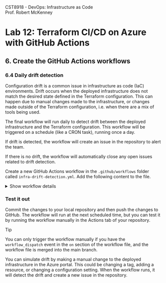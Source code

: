 CST8918 - DevOps: Infrastructure as Code  
Prof. Robert McKenney

# Lab 12: Terraform CI/CD on Azure with GitHub Actions

## 6. Create the GitHub Actions workflows
### 6.4 Daily drift detection

Configuration drift is a common issue in infrastructure as code (IaC) environments. Drift occurs when the deployed infrastructure does not match the desired state defined in the Terraform configuration. This can happen due to manual changes made to the infrastructure, or changes made outside of the Terraform configuration, i.e. when there are a mix of tools being used.

The final workflow will run daily to detect drift between the deployed infrastructure and the Terraform configuration. This workflow will be triggered on a schedule (like a CRON task), running once a day.

If drift is detected, the workflow will create an issue in the repository to alert the team.

If there is no drift, the workflow will automatically close any open issues related to drift detection.

Create a new GitHub Actions workflow in the `.github/workflows` folder called `infra-drift-detection.yml`. Add the following content to the file.


<details><summary>Show workflow details</summary>

```yaml
name: 'Terraform Configuration Drift Detection'

on:
  workflow_dispatch: 
  schedule:
    - cron: '41 3 * * *' # runs nightly at 3:41 am

#Special permissions required for OIDC authentication
permissions:
  id-token: write
  contents: read
  issues: write

#These environment variables are used by the terraform azure provider to setup OIDD authenticate. 
env:
  ARM_CLIENT_ID: "${{ secrets.AZURE_CLIENT_ID }}"
  ARM_SUBSCRIPTION_ID: "${{ secrets.AZURE_SUBSCRIPTION_ID }}"
  ARM_TENANT_ID: "${{ secrets.AZURE_TENANT_ID }}"
  # This one is for the storage account that stores the terraform state
  ARM_ACCESS_KEY: "${{ secrets.ARM_ACCESS_KEY }}"

jobs:
  terraform-plan:
    name: 'Terraform Plan'
    runs-on: ubuntu-latest
    env:
      #this is needed since we are running terraform with read-only permissions
      ARM_SKIP_PROVIDER_REGISTRATION: true
    outputs:
      tfplanExitCode: ${{ steps.tf-plan.outputs.exitcode }}

    steps:
    # Checkout the repository to the GitHub Actions runner
    - name: Checkout
      uses: actions/checkout@v4

    # Install the latest version of the Terraform CLI
    - name: Setup Terraform
      uses: hashicorp/setup-terraform@v3
      with:
        terraform_wrapper: false

    # Initialize a new or existing Terraform working directory by creating initial files, loading any remote state, downloading modules, etc.
    - name: Terraform Init
      run: terraform init

    # Generates an execution plan for Terraform
    # An exit code of 0 indicated no changes, 1 a terraform failure, 2 there are pending changes.
    - name: Terraform Plan
      id: tf-plan
      run: |
        export exitcode=0
        terraform plan -detailed-exitcode -no-color -out tfplan || export exitcode=$?
        
        echo "exitcode=$exitcode" >> $GITHUB_OUTPUT
        
        if [ $exitcode -eq 1 ]; then
          echo Terraform Plan Failed!
          exit 1
        else 
          exit 0
        fi
        
    # Save plan to artifacts  
    - name: Publish Terraform Plan
      uses: actions/upload-artifact@v4
      with:
        name: tfplan
        path: tfplan
        
    # Create string output of Terraform Plan
    - name: Create String Output
      id: tf-plan-string
      run: |
        TERRAFORM_PLAN=$(terraform show -no-color tfplan)
        
        delimiter="$(openssl rand -hex 8)"
        echo "summary<<${delimiter}" >> $GITHUB_OUTPUT
        echo "## Terraform Plan Output" >> $GITHUB_OUTPUT
        echo "<details><summary>Click to expand</summary>" >> $GITHUB_OUTPUT
        echo "" >> $GITHUB_OUTPUT
        echo '```terraform' >> $GITHUB_OUTPUT
        echo "$TERRAFORM_PLAN" >> $GITHUB_OUTPUT
        echo '```' >> $GITHUB_OUTPUT
        echo "</details>" >> $GITHUB_OUTPUT
        echo "${delimiter}" >> $GITHUB_OUTPUT
        
    # Publish Terraform Plan as task summary
    - name: Publish Terraform Plan to Task Summary
      env:
        SUMMARY: ${{ steps.tf-plan-string.outputs.summary }}
      run: |
        echo "$SUMMARY" >> $GITHUB_STEP_SUMMARY

    # If changes are detected, create a new issue
    - name: Publish Drift Report
      if: steps.tf-plan.outputs.exitcode == 2
      uses: actions/github-script@v7
      env:
        SUMMARY: "${{ steps.tf-plan-string.outputs.summary }}"
      with:
          github-token: ${{ secrets.GITHUB_TOKEN }}
          script: |
            const body = `${process.env.SUMMARY}`;
            const title = 'Terraform Configuration Drift Detected';
            const creator = 'github-actions[bot]'
          
            // Look to see if there is an existing drift issue
            const issues = await github.rest.issues.listForRepo({
              owner: context.repo.owner,
              repo: context.repo.repo,
              state: 'open',
              creator: creator,
              title: title
            })
              
            if( issues.data.length > 0 ) {
              // We assume there shouldn't be more than 1 open issue, since we update any issue we find
              const issue = issues.data[0]
              
              if ( issue.body == body ) {
                console.log('Drift Detected: Found matching issue with duplicate content')
              } else {
                console.log('Drift Detected: Found matching issue, updating body')
                github.rest.issues.update({
                  owner: context.repo.owner,
                  repo: context.repo.repo,
                  issue_number: issue.number,
                  body: body
                })
              }
            } else {
              console.log('Drift Detected: Creating new issue')

              github.rest.issues.create({
                owner: context.repo.owner,
                repo: context.repo.repo,
                title: title,
                body: body
             })
            }
            
    # If changes aren't detected, close any open drift issues
    - name: Publish Drift Report
      if: steps.tf-plan.outputs.exitcode == 0
      uses: actions/github-script@v7
      with:
          github-token: ${{ secrets.GITHUB_TOKEN }}
          script: |
            const title = 'Terraform Configuration Drift Detected';
            const creator = 'github-actions[bot]'
          
            // Look to see if there is an existing drift issue
            const issues = await github.rest.issues.listForRepo({
              owner: context.repo.owner,
              repo: context.repo.repo,
              state: 'open',
              creator: creator,
              title: title
            })
              
            if( issues.data.length > 0 ) {
              const issue = issues.data[0]
              
              github.rest.issues.update({
                owner: context.repo.owner,
                repo: context.repo.repo,
                issue_number: issue.number,
                state: 'closed'
              })
            } 
             
    # Mark the workflow as failed if drift detected 
    - name: Error on Failure
      if: steps.tf-plan.outputs.exitcode == 2
      run: exit 1
```

</details>


### Test it out

Commit the changes to your local repository and then push the changes to GitHub. The workflow will run at the next scheduled time, but you can test it by running the workflow manually in the Actions tab of your repository.

> [!TIP]
> You can only trigger the workflow manually if you have the `workflow_dispatch` event in the `on` section of the workflow file, and the workflow file is merged into the main branch.

You can simulate drift by making a manual change to the deployed infrastructure in the Azure portal. This could be changing a tag, adding a resource, or changing a configuration setting. When the workflow runs, it will detect the drift and create a new issue in the repository.
